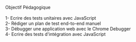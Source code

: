 
Objectif Pédagogique
<br>
<br>
1- Ecrire des tests unitaires avec JavaScript
<br>
2- Rédiger un plan de test end-to-end manuel
<br>
3- Débugger une application web avec le Chrome Debugger
<br>
4- Ecrire des tests d'intégration avec JavaScript

